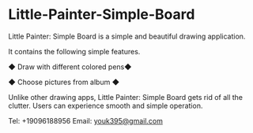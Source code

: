 # Little-Painter-Simple-Board

Little Painter: Simple Board is a simple and beautiful drawing application.

It contains the following simple features.

◆ Draw with different colored pens◆

◆ Choose pictures from album ◆


Unlike other drawing apps, Little Painter: Simple Board gets rid of all the clutter. Users can experience smooth and simple operation.

Tel: +19096188956
Email: youk395@gmail.com
